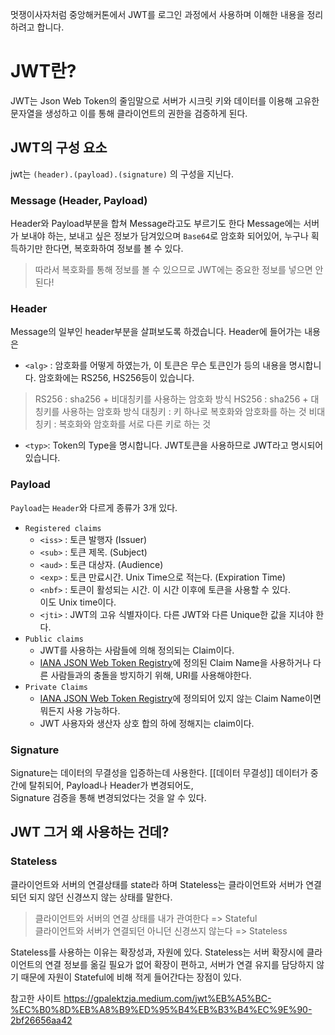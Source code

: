 멋쟁이사자처럼 중앙해커톤에서 JWT를 로그인 과정에서 사용하며 이해한 내용을 정리하려고 합니다.


# JWT란?
JWT는 Json Web Token의 줄임말으로 서버가 시크릿 키와 데이터를 이용해 고유한 문자열을 생성하고 이를 통해 클라이언트의 권한을 검증하게 된다.

## JWT의 구성 요소
jwt는 `(header).(payload).(signature)` 의 구성을 지닌다.

### Message (Header, Payload)
Header와 Payload부분을 합쳐 Message라고도 부르기도 한다 Message에는 서버가 보내야 하는, 보내고 싶은 정보가 담겨있으며 `Base64`로 암호화 되어있어, 누구나 획득하기만 한다면, 복호화하여 정보를 볼 수 있다.

> 따라서 복호화를 통해 정보를 볼 수 있으므로 JWT에는 중요한 정보를 넣으면 안된다!

### Header
Message의 일부인 header부분을 살펴보도록 하겠습니다.
Header에 들어가는 내용은
- `<alg>` : 암호화를 어떻게 하였는가, 이 토큰은 무슨 토큰인가 등의 내용을 명시합니다. 암호화에는 RS256, HS256등이 있습니다.
>RS256 : sha256 + 비대칭키를 사용하는 암호화 방식
  HS256 : sha256 + 대칭키를 사용하는 암호화 방식
  대칭키 : 키 하나로 복호화와 암호화를 하는 것
  비대칭키 : 복호화와 암호화를 서로 다른 키로 하는 것
- `<typ>`: Token의 Type을 명시합니다. JWT토큰을 사용하므로 JWT라고 명시되어 있습니다.
### Payload
`Payload`는 `Header`와 다르게 종류가 3개 있다.

- `Registered claims`
    - `<iss>` : 토큰 발행자 (Issuer)
    - `<sub>` : 토큰 제목. (Subject)
    - `<aud>` : 토큰 대상자. (Audience)
    - `<exp>` : 토큰 만료시간. Unix Time으로 적는다. (Expiration Time)
    - `<nbf>` : 토큰이 활성되는 시간. 이 시간 이후에 토큰을 사용할 수 있다.  
        이도 Unix time이다.
    - `<jti>` : JWT의 고유 식별자이다. 다른 JWT와 다른 Unique한 값을 지녀야 한다.
- `Public claims`
    - JWT를 사용하는 사람들에 의해 정의되는 Claim이다.
    - [IANA JSON Web Token Registry](https://www.iana.org/assignments/jwt/jwt.xhtml)에 정의된 Claim Name을 사용하거나 다른 사람들과의 충돌을 방지하기 위해, URI를 사용해야한다.
- `Private Claims`
    - [IANA JSON Web Token Registry](https://www.iana.org/assignments/jwt/jwt.xhtml)에 정의되어 있지 않는 Claim Name이면 뭐든지 사용 가능하다. 
    - JWT 사용자와 생산자 상호 합의 하에 정해지는 claim이다.
### Signature
Signature는 데이터의 무결성을 입증하는데 사용한다.
[[데이터 무결성]]
데이터가 중간에 탈취되어, Payload나 Header가 변경되어도,  
Signature 검증을 통해 변경되었다는 것을 알 수 있다.
## JWT 그거 왜 사용하는 건데?

### Stateless
클라이언트와 서버의 연결상태를 state라 하며 Stateless는 클라이언트와 서버가 연결되던 되지 않던 신경쓰지 않는 상태를 말한다.

>클라이언트와 서버의 연결 상태를 내가 관여한다 => Stateful  
  클라이언트와 서버가 연결되던 아니던 신경쓰지 않는다 => Stateless

Stateless를 사용하는 이유는 확장성과, 자원에 있다.
Stateless는 서버 확장시에 클라이언트의 연결 정보를 옮길 필요가 없어 확장이 편하고, 서버가 연결 유지를 담당하지 않기 때문에 자원이 Stateful에 비해 적게 들어간다는 장점이 있다.



참고한 사이트
https://gpalektzja.medium.com/jwt%EB%A5%BC-%EC%B0%8D%EB%A8%B9%ED%95%B4%EB%B3%B4%EC%9E%90-2bf26656aa42